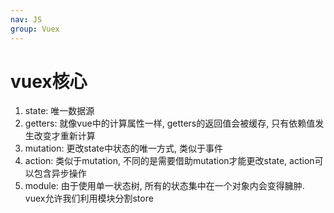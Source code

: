 ```yaml
---
nav: JS
group: Vuex
---
```

# vuex核心

1. state: 唯一数据源
2. getters: 就像vue中的计算属性一样, getters的返回值会被缓存, 只有依赖值发生改变才重新计算
3. mutation: 更改state中状态的唯一方式, 类似于事件
4. action: 类似于mutation, 不同的是需要借助mutation才能更改state, action可以包含异步操作
5. module: 由于使用单一状态树, 所有的状态集中在一个对象内会变得臃肿. vuex允许我们利用模块分割store
